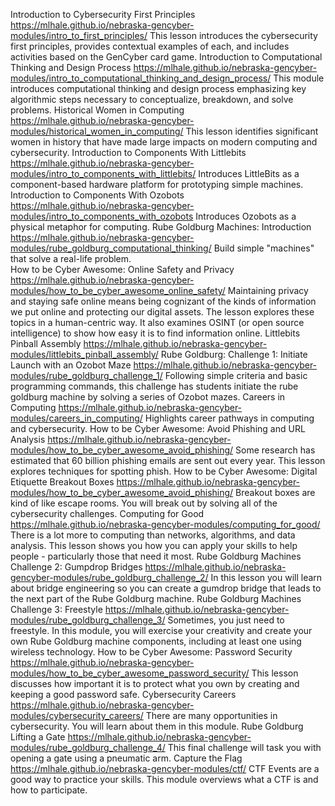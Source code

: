 <!-- tab separated syntax: title (required)	 link_to_module_root (required)	 short description (optional)  -->
Introduction to Cybersecurity First Principles	https://mlhale.github.io/nebraska-gencyber-modules/intro_to_first_principles/	This lesson introduces the cybersecurity first principles, provides contextual examples of each, and includes activities based on the GenCyber card game.
Introduction to Computational Thinking and Design Process	https://mlhale.github.io/nebraska-gencyber-modules/intro_to_computational_thinking_and_design_process/	This module introduces computational thinking and design process emphasizing key algorithmic steps necessary to conceptualize, breakdown, and solve problems. 
Historical Women in Computing	https://mlhale.github.io/nebraska-gencyber-modules/historical_women_in_computing/	This lesson identifies significant women in history that have made large impacts on modern computing and cybersecurity.
Introduction to Components With Littlebits	https://mlhale.github.io/nebraska-gencyber-modules/intro_to_components_with_littlebits/	Introduces LittleBits as a component-based hardware platform for prototyping simple machines. 
Introduction to Components With Ozobots	https://mlhale.github.io/nebraska-gencyber-modules/intro_to_components_with_ozobots	Introduces Ozobots as a physical metaphor for computing.
Rube Goldburg Machines: Introduction	https://mlhale.github.io/nebraska-gencyber-modules/rube_goldburg_computational_thinking/	Build simple "machines" that solve a real-life problem.  
How to be Cyber Awesome: Online Safety and Privacy	https://mlhale.github.io/nebraska-gencyber-modules/how_to_be_cyber_awesome_online_safety/	Maintaining privacy and staying safe online means being cognizant of the kinds of information we put online and protecting our digital assets. The lesson explores these topics in a human-centric way. It also examines OSINT (or open source intelligence) to show how easy it is to find information online.
Littlebits Pinball Assembly	https://mlhale.github.io/nebraska-gencyber-modules/littlebits_pinball_assembly/ 
Rube Goldburg: Challenge 1: Initiate Launch with an Ozobot Maze	https://mlhale.github.io/nebraska-gencyber-modules/rube_goldburg_challenge_1/	Following simple criteria and basic programming commands, this challenge has students initiate the rube goldburg machine by solving a series of Ozobot mazes.
Careers in Computing	https://mlhale.github.io/nebraska-gencyber-modules/careers_in_computing/	Highlights career pathways in computing and cybersecurity. 
How to be Cyber Awesome: Avoid Phishing and URL Analysis	https://mlhale.github.io/nebraska-gencyber-modules/how_to_be_cyber_awesome_avoid_phishing/	Some research has estimated that 60 billion phishing emails are sent out every year. This lesson explores techniques for spotting phish.
How to be Cyber Awesome: Digital Etiquette Breakout Boxes	https://mlhale.github.io/nebraska-gencyber-modules/how_to_be_cyber_awesome_avoid_phishing/	Breakout boxes are kind of like escape rooms. You will break out by solving all of the cybersecurity challenges.
Computing for Good	https://mlhale.github.io/nebraska-gencyber-modules/computing_for_good/	There is a lot more to computing than networks, algorithms, and data analysis. This lesson shows you how you can apply your skills to help people - particularly those that need it most.
Rube Goldburg Machines Challenge 2: Gumpdrop Bridges	https://mlhale.github.io/nebraska-gencyber-modules/rube_goldburg_challenge_2/	In this lesson you will learn about bridge engineering so you can create a gumdrop bridge that leads to the next part of the Rube Goldburg machine.
Rube Goldburg Machines Challenge 3: Freestyle	https://mlhale.github.io/nebraska-gencyber-modules/rube_goldburg_challenge_3/	Sometimes, you just need to freestyle. In this module, you will exercise your creativity and create your own Rube Goldburg machine components, including at least one using wireless technology.
How to be Cyber Awesome: Password Security	https://mlhale.github.io/nebraska-gencyber-modules/how_to_be_cyber_awesome_password_security/	This lesson discusses how important it is to protect what you own by creating and keeping a good password safe.
Cybersecurity Careers	https://mlhale.github.io/nebraska-gencyber-modules/cybersecurity_careers/	There are many opportunities in cybersecurity. You will learn about them in this module.
Rube Goldburg Lifting a Gate	https://mlhale.github.io/nebraska-gencyber-modules/rube_goldburg_challenge_4/	This final challenge will task you with opening a gate using a pneumatic arm. 
Capture the Flag	https://mlhale.github.io/nebraska-gencyber-modules/ctf/	CTF Events are a good way to practice your skills. This module overviews what a CTF is and how to participate.
